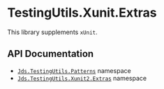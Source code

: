 # TestingUtils.Xunit.Extras

This library supplements `xUnit`.

## API Documentation

* [`Jds.TestingUtils.Patterns`][] namespace
* [`Jds.TestingUtils.Xunit2.Extras`][] namespace

[`Jds.TestingUtils.Patterns`]: https://github.com/JeremiahSanders/testingutils-xunit-extras/tree/main/docs/api/TestingUtils.Patterns.md
[`Jds.TestingUtils.Xunit2.Extras`]: https://github.com/JeremiahSanders/testingutils-xunit-extras/tree/main/docs/api/TestingUtils.Xunit2.Extras.md
